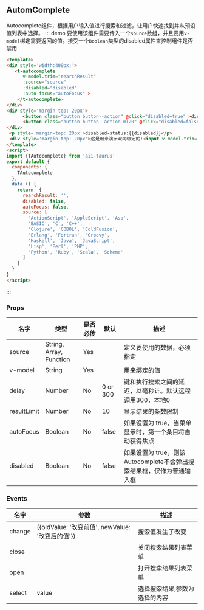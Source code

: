 <script>
import {TAutocomplete} from 'aii-taurus'
export default {
  components: {
    TAutocomplete
  },
  data () {
    return  {
      // delay: 1000,
    rearchResult: '',
    disabled: false,
    autoFocus: false,
    source: [
      'ActionScript',
      'AppleScript',
      'Asp',
      'BASIC',
      'C',
      'C++',
      'Clojure',
      'COBOL',
      'ColdFusion',
      'Erlang',
      'Fortran',
      'Groovy',
      'Haskell',
      'Java',
      'JavaScript',
      'Lisp',
      'Perl',
      'PHP',
      'Python',
      'Ruby',
      'Scala',
      'Scheme'
    ]
    }
  } 
}
</script>

## AutomComplete
Autocomplete组件，根据用户输入值进行搜索和过滤，让用户快速找到并从预设值列表中选择。
::: demo 要使用该组件需要传入一个`source`数组，并且要用`v-model`绑定需要返回的值。接受一个`Boolean`类型的disabled属性来控制组件是否禁用
```html
<template>
<div style='width:400px;'>
   <t-autocomplete 
      v-model.trim="rearchResult" 
      :source="source" 
      :disabled="disabled" 
      :auto-focus="autoFocus" >
    </t-autocomplete>
</div>
<div style='margin-top: 20px'>
      <button class="button button--action" @click="disabled=true" >disable</button>
      <button class="button button--action ml20" @click="disabled=false">enable</button>
</div>
 <p style='margin-top: 20px'>disabled-status:{{disabled}}</p>
 <div style='margin-top: 20px'>这是用来演示双向绑定的:<input v-model.trim="rearchResult"></div>
</template>
<script>
import {TAutocomplete} from 'aii-taurus'
export default {
  components: {
    TAutocomplete
  },
  data () {
    return  {
      rearchResult: '',
      disabled: false,
      autoFocus: false,
      source: [
        'ActionScript', 'AppleScript', 'Asp',
        'BASIC', 'C', 'C++',
        'Clojure', 'COBOL', 'ColdFusion',
        'Erlang', 'Fortran', 'Groovy',
        'Haskell', 'Java', 'JavaScript',
        'Lisp', 'Perl', 'PHP',
        'Python', 'Ruby', 'Scala', 'Scheme'
      ]
    }
  } 
}
</script>

```
:::
### Props 

| 名字 | 类型 | 是否必传 | 默认 | 描述 |
| --- | --- | --- | --- | --- |
| source | String, Array, Function| Yes |  | 定义要使用的数据，必须指定 |
| v-model | String| Yes |  | 用来绑定的值 |
| delay | Number | No  | 0 or 300 | 键和执行搜索之间的延迟，以毫秒计。默认远程调用300，本地0|
| resultLimit | Number | No | 10 | 显示结果的条数限制 |
| autoFocus | Boolean | No | false | 如果设置为 true，当菜单显示时，第一个条目将自动获得焦点|
| disabled | Boolean | No | false | 如果设置为 true，则该 Autocomplete不会弹出搜索结果框，仅作为普通输入框 |


### Events

| 名字 | 参数 | 描述 |
| --- | --- | --- |
| change |  \({oldValue: '改变前值', newValue: '改变后的值'}\) | 搜索值发生了改变 |
| close |  | 关闭搜索结果列表菜单 |
| open |  | 打开搜索结果列表菜单 |
| select | value | 选择搜索结果,参数为选择的内容 |

